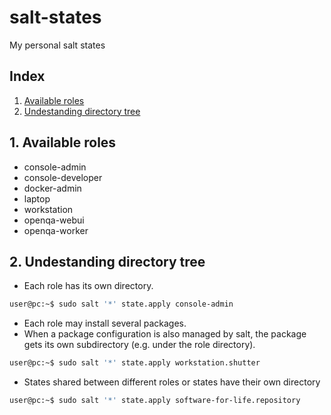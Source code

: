 # salt-states
My personal salt states

## Index

1. [Available roles](#1-available-roles)
2. [Undestanding directory tree](#2-understanding-directory-tree)

## 1. Available roles

- console-admin
- console-developer
- docker-admin
- laptop
- workstation
- openqa-webui
- openqa-worker

## 2. Undestanding directory tree

- Each role has its own directory.
```bash
user@pc:~$ sudo salt '*' state.apply console-admin
```
- Each role may install several packages.
- When a package configuration is also managed by salt, the package gets its own subdirectory (e.g. under the role directory).
```bash
user@pc:~$ sudo salt '*' state.apply workstation.shutter
```
- States shared between different roles or states have their own directory
```bash
user@pc:~$ sudo salt '*' state.apply software-for-life.repository
```
